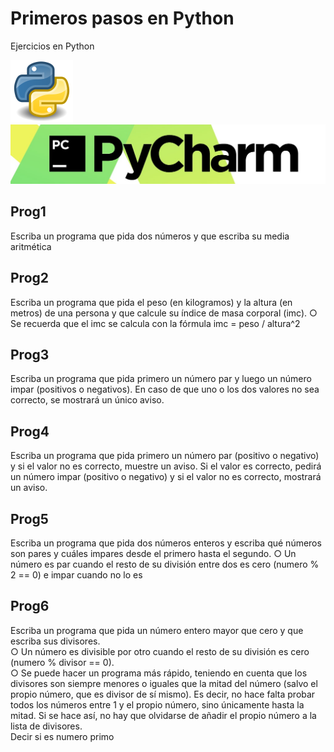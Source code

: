 # Primeros pasos en Python

Ejercicios en Python

![Screenshot](Python.png)![Screenshot](pycharm.jpg)

## Prog1

Escriba un programa que pida dos números y que escriba su media aritmética

## Prog2

Escriba un programa que pida el peso (en kilogramos) y la altura (en metros) de una persona
y que calcule su índice de masa corporal (imc).
○ Se recuerda que el imc se calcula con la fórmula imc = peso / altura^2

## Prog3

Escriba un programa que pida primero un número par y luego un número impar (positivos o negativos). En caso de que uno o los dos valores no sea correcto, se mostrará un único aviso.

## Prog4

 Escriba un programa que pida primero un número par (positivo o negativo) y si el valor no es
correcto, muestre un aviso. Si el valor es correcto, pedirá un número impar (positivo o negativo) y si
el valor no es correcto, mostrará un aviso.

## Prog5

Escriba un programa que pida dos números enteros y escriba qué números son pares y
cuáles impares desde el primero hasta el segundo.
○ Un número es par cuando el resto de su división entre dos es cero (numero % 2 == 0) e impar cuando no lo es

## Prog6

Escriba un programa que pida un número entero mayor que cero y que escriba sus
divisores.  
○ Un número es divisible por otro cuando el resto de su división es cero (numero % divisor == 0).  
○ Se puede hacer un programa más rápido, teniendo en cuenta que los divisores son siempre menores o iguales que la
mitad del número (salvo el propio número, que es divisor de sí mismo). Es decir, no hace falta probar todos los números entre 1 y el propio número, sino únicamente hasta la mitad. Si se hace así, no hay que olvidarse de añadir el propio número a la lista de divisores.  
Decir si es numero primo
